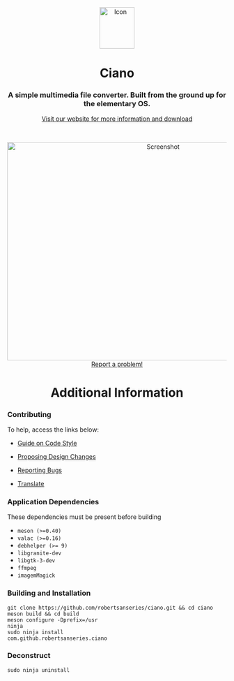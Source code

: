 <div align="center">
  <span align="center"> <img width="80" height="95" class="center" src="https://github.com/robertsanseries/ciano/blob/master/data/images/com.github.robertsanseries.ciano.png" alt="Icon"></span>
  <h1 align="center">Ciano</h1>
  <h3 align="center">A simple multimedia file converter. Built from the ground up for the elementary OS.</h3>
  <a href="https://robertsanseries.github.io/ciano"> <p align="center">Visit our website for more information and download</p></a>
</div>

<br/>


<p align="center">
    <img width="700" height="500" src="https://github.com/robertsanseries/ciano/blob/master/data/images/screenshot.png" alt="Screenshot"> <br>
  <a href="https://github.com/robertsanseries/ciano/issues/new"> Report a problem! </a>
</p>

<div class="center">
  
<h1 align="center"> Additional Information </h1>
</div>

### Contributing

To help, access the links below:

- [Guide on Code Style](https://github.com/robertsanseries/ciano/wiki/Guide-on-code-style)

- [Proposing Design Changes](https://github.com/robertsanseries/ciano/wiki/Proposing-Design-Changes)

- [Reporting Bugs](https://github.com/robertsanseries/ciano/wiki/Reporting-Bugs)

- [Translate](https://github.com/robertsanseries/ciano/wiki/Translate)


### Application Dependencies 
These dependencies must be present before building
 - `meson (>=0.40)`
 - `valac (>=0.16)`
 - `debhelper (>= 9)`
 - `libgranite-dev`
 - `libgtk-3-dev`
 - `ffmpeg`
 - `imagemMagick`
 
 ### Building and Installation

```
git clone https://github.com/robertsanseries/ciano.git && cd ciano
meson build && cd build
meson configure -Dprefix=/usr
ninja
sudo ninja install
com.github.robertsanseries.ciano
```

### Deconstruct

```
sudo ninja uninstall
```
